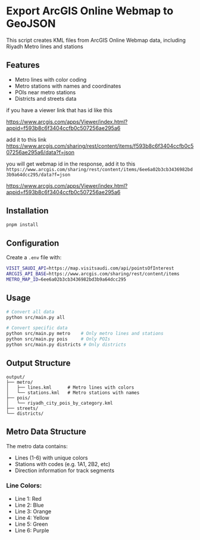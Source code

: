 # Export ArcGIS Online Webmap to GeoJSON

This script creates KML files from ArcGIS Online Webmap data, including Riyadh Metro lines and stations

## Features
- Metro lines with color coding
- Metro stations with names and coordinates
- POIs near metro stations
- Districts and streets data

if you have a viewer link that has id like this

https://www.arcgis.com/apps/Viewer/index.html?appid=f593b8c6f3404ccfb0c507256ae295a6

add it to this link
https://www.arcgis.com/sharing/rest/content/items/f593b8c6f3404ccfb0c507256ae295a6/data?f=json

you will get webmap id in the response, add it to this
`https://www.arcgis.com/sharing/rest/content/items/6ee6a02b3cb3436982bd3b9a64dcc295/data?f=json`


https://www.arcgis.com/apps/Viewer/index.html?appid=f593b8c6f3404ccfb0c507256ae295a6


## Installation
```bash
pnpm install
```

## Configuration
Create a `.env` file with:
```bash
VISIT_SAUDI_API=https://map.visitsaudi.com/api/pointsOfInterest
ARCGIS_API_BASE=https://www.arcgis.com/sharing/rest/content/items
METRO_MAP_ID=6ee6a02b3cb3436982bd3b9a64dcc295
```

## Usage
```bash
# Convert all data
python src/main.py all

# Convert specific data
python src/main.py metro    # Only metro lines and stations
python src/main.py pois     # Only POIs
python src/main.py districts # Only districts
```

## Output Structure
```
output/
├── metro/
│   ├── lines.kml      # Metro lines with colors
│   └── stations.kml   # Metro stations with names
├── pois/
│   └── riyadh_city_pois_by_category.kml
├── streets/
└── districts/
```

## Metro Data Structure
The metro data contains:
- Lines (1-6) with unique colors
- Stations with codes (e.g. 1A1, 2B2, etc)
- Direction information for track segments

### Line Colors:
- Line 1: Red
- Line 2: Blue
- Line 3: Orange
- Line 4: Yellow
- Line 5: Green
- Line 6: Purple